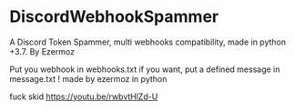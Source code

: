 # DiscordWebhookSpammer
A Discord Token Spammer, multi webhooks compatibility, made in python +3.7. By Ezermoz

Put you webhook in webhooks.txt 
if you want, put a defined message in message.txt !
made by ezermoz in python

fuck skid 
https://youtu.be/rwbvtHlZd-U
